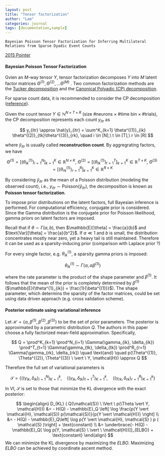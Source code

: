 ```yaml
---
layout: post
title: "Tensor factorization"
author: "Lam"
categories: journal
tags: [documentation,sample]
---
```






```
Bayesian Poisson Tensor Factorization for Inferring Multilateral Relations from Sparse Dyadic Event Counts
```

[2015 Pointer](https://arxiv.org/pdf/1506.03493.pdf)

#### Bayesian Poisson Tensor Factorization

Gvien an $M$-way tensor $Y$, tensor factorization decomposes $Y$ into $M$ latent factor matrices $\Theta^{(1)}, \Theta^{(2)}, \ldots \Theta^{(M)}$ . Two common factorization methods are the [Tucker decomposition](https://en.wikipedia.org/wiki/Tucker_decomposition) and the [Canonical Polyadic (CP) decomposition](https://en.wikipedia.org/wiki/Tensor_rank_decomposition).



For sparse count data, it is recommended to consider the CP decomposition ([reference](https://ieeexplore.ieee.org/document/4781131)).



Given the count tensor $Y \in \mathbb{N}^{N \times T \times R}$ (size #neurons $\times$ #time bin $\times$ #trials), the CP decomposition represents each count $y_{itr}$ as


$$
y_{itr} \approx \hat{y}_{itr} = \sum^K_{k=1} \theta^{(1)}_{ik} \theta^{(2)}_{tk}\theta^{(3)}_{rk}, \quad i \in [N],\ t \in [T],\ r \in [R]
$$


where $\hat{y}_{itr}$ is usually called **reconstruction count**. By aggregrating factors, we have


$$
\Theta^{(1)} = \left[ (\theta^{(1)}_{ik})_{i=1}^N\right]_{k=1}^K \in \mathbb{R}^{N \times K}, \ \Theta^{(2)} = \left[ (\theta^{(1)}_{tk})_{t=1}^T \right]_{k=1}^K \in \mathbb{R}^{T \times K}, \ \Theta^{(3)} = \left[ (\theta^{(1)}_{rk})_{r=1}^R \right]_{k=1}^K \in \mathbb{R}^{R \times K}
$$


By considering $\hat{y}_{itr}$ as the mean of a Poisson distribution (modeling the observed count), i.e., $y_{itr} \sim \text{Poisson}(\hat{y}_{itr})$, the decomposition is known as **Poisson tensor factorization**.



To impose prior distributions on the latent factors, full Bayesian inference is performed. For computational efficiency, conjugate prior is considered. Since the Gamma distribution is the conjugate prior for Poisson likelihood, gamma priors on latent factors are imposed.



Recall that if $\theta \sim \Gamma(a, b)$, then $\mathbb{E}[\theta] = \frac{a}{b}$ and $\text{Var}[\theta] = \frac{a}{b^2}$. If $a \ll 1$ and $b$ is small, the distribution concentrates mostly near zero, yet a heavy tail is still maintained. Therefore it can be used as a sparsity-inducing prior (comparison with Laplace prior ?)



For every single factor, e.g. $\theta^{(1)}_{ik}$, a sparsity gamma priors is imposed:


$$
\theta^{(1)}_{ik} \sim \Gamma( \alpha, \alpha\beta^{(1)})
$$


where the rate parameter is the product of the shape parameter and $\beta^{(1)}$. It follows that the mean of the prior is completely determined by $\beta^{(1)}$ ($\mathbb{E}(\theta^{1}_{ik}) = \frac{1}{\beta^{(1)}}$). The shape parameter, which determins the sparsity of the factor matrices, could be set using data driven approach (e.g. cross validation scheme).



#### Posterior estimate using variational inference

Let $\mathcal{H} = \{ \alpha, \beta^{(1)}, \beta^{(2)}, \beta^{(3)}\}$ to be the set of prior parameters. The posterior is approximated by a parametric distribution $Q$. The authors in this paper choose a fully factorized mean-field approximation. Specifically,


$$
Q = \prod^K_{k=1} \prod^N_{i=1} \Gamma(\gamma_{ik}, \delta_{ik}) \prod^T_{t=1} \Gamma(\gamma_{tk}, \delta_{tk}) \prod^R_{r=1} \Gamma(\gamma_{rk}, \delta_{rk}) \quad \text{and} \quad p(\Theta^{(1)}, \Theta^{(2)}, \Theta^{(3)}  \ \vert \ Y, \mathcal{H}) \approx Q
$$


Therefore the full set of variational parameters is


$$
 \mathcal{S} = \{ ((\gamma_{ik}, \delta_{ik})^N_{i=1})_{K=1}^k, \quad ((\gamma_{ik}, \delta_{tk})^T_{t=1})_{K=1}^k, \quad ((\gamma_{rk}, \delta_{rk})^R_{r=1})_{K=1}^k\}
$$


In VI, $\mathcal{S}$ is set to those that minimize the KL divergence with the exact posterior:


$$
\begin{align}
D_{KL} ( Q(\mathcal{S})  \ \Vert \ p(\Theta \vert Y, \mathcal{H})) &= - H(Q) - \mathbb{E}_Q \left[ \log \frac{p(Y \vert \mathcal{H}, \mathcal{S}) p(\mathcal{S})}{p(Y \vert \mathcal{H})} \right]
\\
&= - H(Q) - \mathbb{E}_Q\left[ \log p(Y \vert \mathcal{H}, \mathcal{S} ) p ( \mathcal{S} )\right] + \text{constant}
\\
&= \underbrace{- H(Q) - \mathbb{E}_Q[ \log p(Y, \mathcal{S} \ \vert \ \mathcal{H})]}_{ELBO} + \text{constant}
\end{align}
$$
We can minimize the KL divergence by maximizing the $ELBO$. Maximizing $ELBO$ can be achieved by coordinate ascent method.







 
